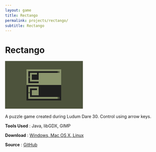 ```yaml
---
layout: game 
title: Rectango
permalink: projects/rectango/
subtitle: Rectango
---
```


# Rectango

[![Screenshot](/assets/img/rectango_screenshot-small.png)](/assets/img/rectango_screenshot.png)

A puzzle game created during Ludum Dare 30. Control using arrow keys.

**Tools Used**
 : Java, libGDX, GIMP

**Download**
 : [Windows, Mac OS X, Linux](https://github.com/karjonas/RecTango/releases)

**Source**
 : [GitHub](https://github.com/karjonas/RecTango)

